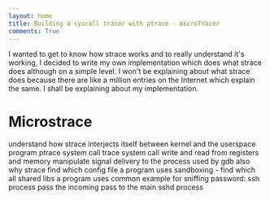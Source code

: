 ```yaml
---
layout: home
title: Building a syscall tracer with ptrace - microTracer
comments: True
---
```


I wanted to get to know how strace works and to really understand it's working, I decided to write my own implementation which does what strace does although on a simple level. I won't be explaining about what strace does because there are like a million entries on the Internet which explain the same. I shall be explaining about my implementation. 

# Microstrace

understand how strace interjects itself between kernel and the userspace program
ptrace system call
	trace system call
	write and read from registers and memory
	manipulate signal delivery to the process
	used by gdb also
why strace 
	find which config file a program uses
	sandboxing - find which all shared libs a program uses
	common example for sniffing password: ssh process pass the incoming pass to the main sshd process

